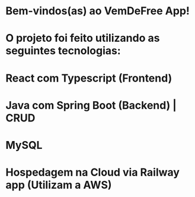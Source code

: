 # Bem-vindos(as) ao VemDeFree App!

# O projeto foi feito utilizando as seguintes tecnologias:

# React com Typescript (Frontend)
# Java com Spring Boot (Backend) | CRUD
# MySQL
# Hospedagem na Cloud via Railway app (Utilizam a AWS)
